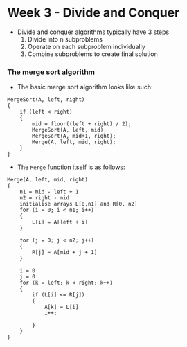 # Week 3 - Divide and Conquer

- Divide and conquer algorithms typically have 3 steps
	1. Divide into n subproblems
	2. Operate on each subproblem individually
	3. Combine subproblems to create final solution

### The merge sort algorithm
- The basic merge sort algorithm looks like such:
```
MergeSort(A, left, right)
{
	if (left < right)
	{
		mid = floor((left + right) / 2);
		MergeSort(A, left, mid);
		MergeSort(A, mid+1, right);
		Merge(A, left, mid, right);
	}
}
```
- The `Merge` function itself is as follows:
```
Merge(A, left, mid, right)
{
	n1 = mid - left + 1
	n2 = right - mid
	initialise arrays L[0,n1] and R[0, n2]
	for (i = 0; i < n1; i++)
	{
		L[i] = A[left + i]
	}

	for (j = 0; j < n2; j++)
	{
		R[j] = A[mid + j + 1]
	}

	i = 0
	j = 0
	for (k = left; k < right; k++)
	{
		if (L[i] <= R[j])
		{
			A[k] = L[i]
			i++;
			
		}
	}
}
```